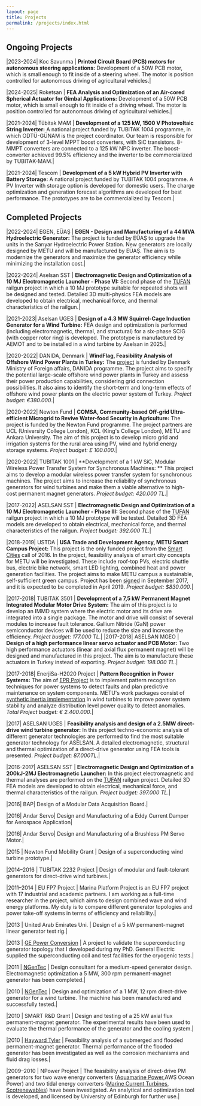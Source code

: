 ```yaml
---
layout: page
title: Projects
permalink: /projects/index.html
---
```


## Ongoing Projects

|2023-2024| Koc Savunma | **Printed Circuit Board (PCB) motors for autonomous steering applications:** Development of a 50W PCB motor, which is small enough to fit inside of a steering wheel. The motor is position controlled for autonomous driving of agricultural vehicles.|

|2024-2025| Roketsan | **FEA Analysis and Optimization of an Air-cored Spherical Actuator for Gimbal Applications:** Development of a 50W PCB motor, which is small enough to fit inside of a driving wheel. The motor is position controlled for autonomous driving of agricultural vehicles.|

|2021-2024| Tübitak MAM | **Development of a 125 kW, 1500 V Photovoltaic String Inverter:** A national project funded by TUBITAK 1004 programme, in which ODTÜ-GÜNAM is the project coordinator. Our team is responsible for development of 3-level MPPT boost converters, with SiC transistors. 8-MMPT converters are connected to a 125 kW NPC inverter. The boost-converter achieved 99.5\% efficiency and the inverter to be commercialized by TUBITAK-MAM.|

|2021-2024| Tescom | **Development of a 5 kW Hybrid PV Inverter with Battery Storage:** A national project funded by TUBITAK 1004 programme. A PV Inverter with storage option is developed for domestic users. The charge optimization and generation forecast algorithms are developed for best performance. The prototypes are to be commercialized by Tescom.|

## Completed Projects

|2022-2024| EGEN, EÜAŞ | **EGEN - Design and Manufacturing of a 44 MVA Hydroelectric Generator:** The project is funded by EÜAŞ to upgrade the units in the Sarıyar Hydroelectric Power Station. New generators are locally designed by METU and will be manufactured by EÜAŞ. The aim is to modernize the generators and maximize the generator efficiency while minimizing the installation cost.|

|2022-2024| Aselsan SST | **Electromagnetic Design and Optimization of a 10 MJ Electromagnetic Launcher - Phase VI:** Second phase of the [TUFAN](http://www.millisavunma.com/aselsan-tufan-elektromanyetik-top-sistemi/) railgun project in which a 10 MJ prototype suitable for repeated shots will be designed and tested. Detailed 3D multi-physics FEA models are developed to obtain electrical, mechanical force, and thermal characteristics of the railgun.|

|2021-2023| Aselsan UGES | **Design of a 4.3 MW Squirrel-Cage Induction Generator for a Wind Turbine:** FEA design and optimization is performed (including electromagnetic, thermal, and structural) for a six-phase SCIG (with copper rotor ring) is developed. The prototype is manufactured by AEMOT and to be installed in a wind turbine by Aselsan in 2025.|

|2020-2022| DANIDA, Denmark | **WindFlag, Feasibility Analysis of Offshore Wind Power Plants in Turkey:** The [project](https://www.et.aau.dk/research-programmes/microgrids/activities/windflag/) is funded by Denmark Ministry of Foreign affairs, DANIDA programme. The project aims to specify the potential large-scale offshore wind power plants in Turkey and assess their power production capabilities, considering grid connection possibilities. It also aims to identify the short-term and long-term effects of offshore wind power plants on the electric power system of Turkey. *Project budget: €380.000*.|

|2020-2022| Newton Fund | **COMSA, Community-based Off-grid Ultra-efficient Microgrid to Revive Water-food Security in Agriculture:** The project is funded by the Newton Fund programme. The project partners are UCL (University College London), KCL (King's College London), METU and Ankara University. The aim of this project is to develop micro grid and irrigation systems for the rural area using PV, wind and hybrid energy storage systems. *Project budget: £ 100.000*.|

|2020-2022| TUBITAK 1001 | **Development of a 1 kW SiC, Modular Wireless Power Transfer System for Synchronous Machines: ** This project aims to develop a modular wireless power transfer system for synchronous machines. The project aims to increase the reliability of synchronous generators for wind turbines and make them a viable alternative to high-cost permanent magnet generators. *Project budget: 420.000 TL*.|

|2017-2022| ASELSAN SST | **Electromagnetic Design and Optimization of a 10 MJ Electromagnetic Launcher - Phase III:** Second phase of the [TUFAN](http://www.millisavunma.com/aselsan-tufan-elektromanyetik-top-sistemi/) railgun project in which a 10 MJ prototype will be tested. Detailed 3D FEA models are developed to obtain electrical, mechanical force, and thermal characteristics of the railgun. *Project budget: 392.000 TL*.|

|2018-2019| USTDA | **USA Trade and Development Agency, METU Smart Campus Project:** This project is the only funded project from the [Smart Cities](https://docs.wixstatic.com/ugd/96b21c_3c398c840786434e9a3362c733396559.pdf) call of 2016. In the project, feasibility analysis of smart city concepts for METU will be investigated. These include roof-top PVs, electric shuttle bus, electric bike network, smart LED lighting, combined heat and power generation facilities. The project aims to make METU campus a sustainable, self-sufficient green campus. Project has been [signed](https://www.ustda.gov/news/press-releases/2017/ustda-supports-metu-smart-campus-technical-assistance-grant) in September 2017, and it is expected to be completed in April 2019. *Project budget: $830.000*.|

|2017-2018| TUBITAK 3501 | **Development of a 7,5 kW Permanent Magnet Integrated Modular Motor Drive System:** The aim of this project is to develop an IMMD system where the electric motor and its drive are integrated into a single package. The motor and drive will consist of several modules to increase fault tolerance.  Gallium Nitride (GaN) power semiconductor devices will be used to reduce the size and increase the efficiency. *Project budget: 177.000 TL*.|
|2017-2018| ASELSAN MGEO | **Design of a high performance linear servo actuator and PCB Motor:** Two high performance actuators (linear and axial flux permanent magnet) will be designed and manufactured in this project. The aim is to manufacture these actuators in Turkey instead of exporting. *Project budget: 198.000 TL*.|

|2017-2018| EnerjiSa-H2020 Project | **Pattern Recognition in Power Systems:** The aim of [EPR Project](http://europeanpatternrecognition.eu/) is to implement pattern recognition techniques for power systems to detect faults and plan predictive maintenance on system components. METU's work packages consist of  [synthetic inertia implementation](https://www.youtube.com/watch?v=_52WUWsKuXA&feature=youtu.be) in wind turbines to improve power system stability and analyze distribution level power quality to detect anomalies. *Total Project budget: € 2.400.000*.|

|2017| ASELSAN UGES | **Feasibility analysis and design of a 2.5MW direct-drive wind turbine generator:** In this project techno-economic analysis of different generator technologies are performed to find the most suitable generator technology for ASELSAN. A detailed electromagnetic, structural and thermal optimization of a direct-drive generator using FEA tools is presented. *Project budget: 87.000TL*.|

|2016-2017| ASELSAN SST | **Electromagnetic Design and Optimization of a 200kJ-2MJ Electromagnetic Launcher:** In this project electromagnetic and thermal analyses are performed on the [TUFAN](http://www.millisavunma.com/aselsan-tufan-elektromanyetik-top-sistemi/) railgun project. Detailed 3D FEA models are developed to obtain electrical, mechanical force, and thermal characteristics of the railgun. *Project budget: 397.000 TL*.|

|2016| BAP| Design of a Modular Data Acquisition Board.|

|2016| Andar Servo| Design and Manufacturing of a Eddy Current Damper for Aerospace Application|

|2016| Andar Servo| Design and Manufacturing of a Brushless PM Servo Motor.|

|2015 | Newton Fund Mobility Grant | Design of a superconducting wind turbine prototype.|

|2014–2016 | TUBITAK 2232 Project | Design of modular and fault-tolerant generators for direct-drive wind turbines.|

|2011–2014 | EU FP7 Project | Marina Platform Project is an EU FP7 project with 17 industrial and academic partners. I am working as a full-time researcher in the project, which aims to design combined wave and wind energy platforms. My duty is to compare different generator topologies and power take-off systems in terms of efficiency and reliability.|

|2013 | United Arab Emirates Uni. | Design of a 5 kW permanent-magnet linear generator test rig.|

|2013 | [GE Power Conversion](http://www.gepowerconversion.com/) | A project to validate the superconducting generator topology that I developed during my PhD. General Electric supplied the superconducting coil and test facilities for the cryogenic tests.|

|2011 | [NGenTec](http://www.ngentec.com/) | Design consultant for a medium-speed generator design. Electromagnetic optimization a 5 MW, 300 rpm permanent-magnet generator has been completed.|

|2010 | [NGenTec](http://www.ngentec.com/) | Design and optimization of a 1 MW, 12 rpm direct-drive generator for a wind turbine. The machine has been manufactured and successfully tested.|

|2010 | SMART R&D Grant | Design and testing of a 25 kW axial flux permanent-magnet generator. The experimental results have been used to evaluate the thermal performance of the generator and the cooling system.|

|2010 | [Hayward Tyler](http://www.haywardtyler.com/) | Feasibility analysis of a submerged and flooded permanent-magnet generator. Thermal performance of the flooded generator has been investigated as well as the corrosion mechanisms and fluid drag losses.|

|2009–2010 | NPower Project | The feasibility analysis of direct-drive PM generators for two wave energy converters ([Aquamarine Power](http://www.aquamarinepower.com/),AWS Ocean Power) and two tidal energy converters ([Marine Current Turbines](http://www.marineturbines.com/), [Scotrenewables](http://www.scotrenewables.com/)) have been investigated. An analytical and optimization tool is developed, and licensed by University of Edinburgh for further use.|


